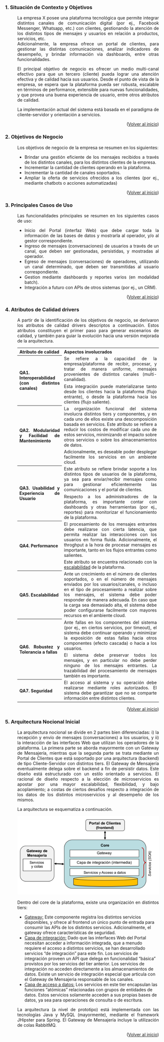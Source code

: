 <a name="top"></a>

### 1. Situación de Contexto y Objetivos
<dl><dd align="justify">
  <p>
    La empresa X posee una plataforma tecnológica que permite integrar distintos canales de comunicación digital (por ej., Facebook Messenger, Whatsapp, etc.) con clientes, gestionando la atención de los distintos tipos de mensajes y usuarios en relación a productos, servicios, etc.
    <br/>
    Adicionalmente, la empresa ofrece un portal de clientes, para gestionar las distintas comunicaciones, analizar indicadores de desempeño, y brindar información via dashboards, entre otras funcionalidades. 
  </p>
  <p>
    El principal objetivo de negocio es ofrecer un medio multi-canal efectivo para que un tercero (cliente) pueda lograr una atención efectiva y de calidad hacia sus usuarios. Desde el punto de vista de la empresa, se espera que la plataforma pueda ser robusta, escalable en términos de performance, extensible para nuevas funcionalidades, y que provea una buena experiencia de usuario, entre otros atributos de calidad.
  </p>
  <p>
    La implementación actual del sistema está basada en el paradigma de cliente-servidor y orientación
  a servicios.
  </p>

  <p align="right">(<a href="#top">Volver al inicio</a>)</p>
</dd></dl>

### 2. Objetivos de Negocio
<dl><dd align="justify">
  <p>
    Los objetivos de negocio de la empresa se resumen en los siguientes:
  </p>

  - Brindar una gestión eficiente de los mensajes recibidos a través de los distintos canales, para los distintos clientes de la empresa.
  - Incrementar la cantidad de clientes operando en la plataforma.
  - Incrementar la cantidad de canales soportados.
  - Ampliar la oferta de servicios ofrecidos a los clientes (por ej., mediante chatbots o acciones automatizadas)

  <p align="right">(<a href="#top">Volver al inicio</a>)</p>
</dd></dl>

### 3. Principales Casos de Uso
<dl><dd align="justify">
  <p>
    Las funcionalidades principales se resumen en los siguientes casos de uso:
  </p>

  - Inicio del Portal (interfaz Web) que debe cargar toda la información de las bases de datos y mostrarla al operador, y/o al gestor correspondiente.
  - Ingreso de mensajes (conversaciones) de usuarios a través de un canal, que deben ser gestionadas, persistidas, y mostradas al operador.
  - Egreso de mensajes (conversaciones) de operadores, utilizando un canal determinado, que deben ser transmitidas al usuario correspondiente.
  - Gestion mediante dashboards y reportes varios (en modalidad batch).
  - Integración a futuro con APIs de otros sistemas (por ej., un CRM).

  <p align="right">(<a href="#top">Volver al inicio</a>)</p>
</dd></dl>

### 4. Atributos de Calidad drivers
<dl><dd align="justify">
  <p>
    A partir de la identificación de los objetivos de negocio, se derivaron los atributos de calidad drivers
    descriptos a continuación. Estos atributos constituyen el primer paso para generar escenarios de
    calidad, y también para guiar la evolución hacia una versión mejorada de la arquitectura.
  </p>

  <table>
    <tr>
      <th>Atributo de calidad</th>
      <th>Aspectos involucrados</th>
    </tr>
    <tr>
      <th rowspan="2">
        QA1. Interoperabilidad (con distintos canales)
      </th>
      <td>
            Se refiere a la capacidad de la empresa/plataforma de recibir, procesar, y tratar de manera uniforme, mensajes provenientes de distintos canales (multi-canalidad).
      </td>
    </tr>
    <tr>
      <td>
            Esta integración puede materializarse tanto desde los clientes hacia la plataforma (flujo entrante), o desde la plataforma hacia los clientes (flujo saliente).
      </td>
    </tr>
    <tr>
      <th rowspan="2">
        QA2. Modularidad y Facilidad de Mantenimiento
      </th>
      <td>
            La organización funcional del sistema involucra distintos tiers y componentes, y en cada uno de ellos existe una descomposición basada en servicios. Este atributo se refiere a reducir los costos de modificar cada uno de estos servicios, minimizando el impacto sobre otros servicios o sobre los almacenamientos de datos.
      </td>
    </tr>
    <tr>
      <td>
            Adicionalmente, es deseable poder desplegar facilmente los servicios en un ambiente cloud.
      </td>
    </tr>
    <tr>
      <th rowspan="2">
        QA3. Usabilidad y Experiencia de Usuario
      </th>
      <td>
          Este atributo se refiere brindar soporte a los distintos tipos de usuarios de la plataforma, ya sea para enviar/recibir mensajes como para gestionar eficientemente las comunicaciones y el portal de clientes.
      </td>
    </tr>
    <tr>
      <td>
          Respecto a los administradores de la plataforma, es importante contar con dashboards y otras herramientas (por ej., reportes) para monitorizar el funcionamiento de la plataforma.
      </td>
    </tr>
    <tr>
      <th rowspan="2">
        QA4. Performance
      </th>
      <td>
          El procesamiento de los mensajes entrantes debe realizarse con cierta latencia, que permita realizar las interacciones con los usuarios en forma fluida. Adicionalmente, el throghput a la hora de procesar mensajes es importante, tanto en los flujos entrantes como salientes.
      </td>
    </tr>
    <tr>
      <td>
          Este atributo se encuentra relacionado con la <ins>escalabilidad</ins> de la plataforma.
      </td>
    </tr>
    <tr>
      <th>
        QA5. Escalabilidad
      </th>
      <td>
          Ante un crecimiento en el número de clientes soportados, o en el número de mensajes enviados por los usuarios/canales, o incluso en el tipo de procesamiento a realizar sobre los mensajes, el sistema debe poder responder de manera adecuada. En caso que la carga sea demasiado alta, el sistema debe poder configurarse facilmente con mayores recursos en el ambiente cloud.
      </td>
    </tr>
    <tr>
      <th rowspan="2">
        QA6. Robustez y Tolerancia a fallas
      </th>
      <td>
          Ante fallas en los componentes del sistema (por ej., en ciertos servicios, por timeout), el sistema debe continuar operando y minimizar la exposición de estas fallas hacia otros componentes (efecto cascada) o hacia a los usuarios.
      </td>
    </tr>
    <tr>
      <td>
          El sistema debe preservar todos los mensajes, y en particular no debe perder ninguno de los mensajes entrantes. La trazabilidad del procesamiento de mensajes también es importante.
      </td>
    </tr>
    <tr>
      <th>
        QA7. Seguridad
      </th>
      <td>
          El acceso al sistema y su operación debe realizarse mediante roles autorizados. El sistema debe garantizar que no se comparte información entre distintos clientes.
      </td>
    </tr>
  </table>

  <p align="right">(<a href="#top">Volver al inicio</a>)</p>
</dd></dl>

### 5. Arquitectura Nocional Inicial
<dl><dd>
  <p align="justify">
    La arquitectura nocional se divide en 2 partes bien diferenciadas: i) la recepción y envío de mensajes (conversaciones) a los usuarios, y ii) la interacción de las interfaces Web que utilizan los operadores de la plataforma. La primera parte se aborda mayormente con un Gateway de Mensajería, mientras que la segunda parte se trata mediante un Portal de Clientes que está soportado por una arquitectura (backend) de tipo Cliente-Servidor con distintos tiers. El Gateway de Mensajería eventualmente delega sobre el backend a fin de persistir datos. Este diseño está estructurado con un estilo orientado a servicios. El racional de diseño respecto a la elección de microservicios es apostar por una mayor escalabilidad, flexibilidad, y bajo acoplamiento; a costas de ciertos desafíos respecto a integración de los datos de los distintos microservicios y al desempeño de los mismos.
  </p>
  <p align="justify">
    La arquitectura se esquematiza a continuación.
  </p>

  <p align="center">
    <img src="images/initial-architecture.png" alt="Arquitectura Nocional Inicial"/>
  </p>

  <p align="justify">
    Dentro del core de la plataforma, existe una organización en distintos tiers:

  - <ins>Gateway:</ins> Este componente registra los distintos servicios disponibles, y ofrece al frontend un único punto de entrada para consumir las APIs de los distintos servicios. Adicionalmente, el gateway ofrece características de seguridad.
  - <ins>Capa de integración:</ins> Dado que las interfaces Web del Portal necesitan acceder a información integrada, que a menudo requiere el acceso a distintos servicios, se han desarrollado servicios “de integración” para este fin. Los servicios de integración proveen un API que delega en funcionalidad “básica” provistos por los servicios del tier anterior. Los servicios de integración no acceden directamente a los almacenamientos de datos. Existe un servicio de integración especial que articula con el Gateway de Mensajeria responsable de los canales.
  - <ins>Capa de acceso a datos:</ins> Los servicios en este tier encapsulan las funciones “atómicas” relacionadas con grupos de entidades de datos. Estos servicios solamente acceden a sus propias bases de datos, ya sea para operaciones de consulta o de escritura.
  </p>

  <p align="justify">
    La arquitectura (a nivel de prototipo) está implementada con las tecnologías Java y MySQL (mayormente), mediante el framework JHipster para Spring. El Gateway de Mensajería incluye la utilización de colas RabbitMQ.
  </p>

  <p align="right">(<a href="#top">Volver al inicio</a>)</p>
</dd></dl>